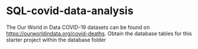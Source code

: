 # SQL-covid-data-analysis
The Our World in Data COVID-19 datasets can be found on https://ourworldindata.org/covid-deaths.
Obtain the database tables for this starter project within the database folder
